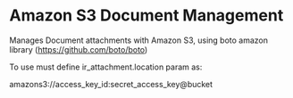 Amazon S3 Document Management
=================

Manages Document attachments with Amazon S3, using boto amazon library (https://github.com/boto/boto)

To use must define ir_attachment.location param as:

amazons3://access_key_id:secret_access_key@bucket

